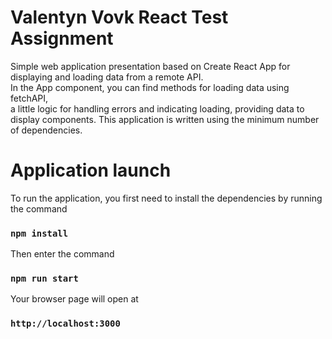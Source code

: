 # Valentyn Vovk React Test Assignment

Simple web application presentation based on Create React App for displaying and loading data from a remote API.\
In the App component, you can find methods for loading data using fetchAPI,\
 a little logic for handling errors and indicating loading, providing data to display components.
This application is written using the minimum number of dependencies.

# Application launch
To run the application, you first need to install the dependencies by running the command
### `npm install` 
Then enter the command 
### `npm run start`
Your browser page will open at 
### `http://localhost:3000`
